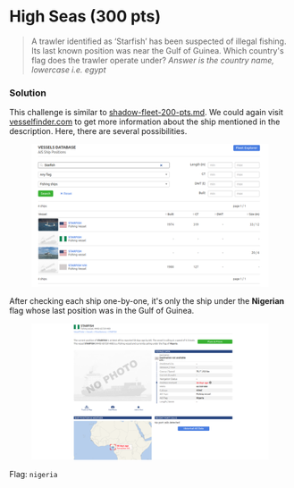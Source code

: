 # High Seas (300 pts)

> A trawler identified as ‘Starfish’ has been suspected of illegal fishing. Its last known position was near the Gulf of Guinea. Which country's flag does the trawler operate under? _Answer is the country name, lowercase i.e. egypt_

### Solution

This challenge is similar to [shadow-fleet-200-pts.md](shadow-fleet-200-pts.md "mention"). We could again visit [vesselfinder.com](https://www.vesselfinder.com/vessels) to get more information about the ship mentioned in the description. Here, there are several possibilities.

<figure><img src="../../../.gitbook/assets/image (8).png" alt=""><figcaption></figcaption></figure>

After checking each ship one-by-one, it's only the ship under the **Nigerian** flag whose last position was in the Gulf of Guinea.

<figure><img src="../../../.gitbook/assets/image (9).png" alt=""><figcaption></figcaption></figure>

Flag: `nigeria`
